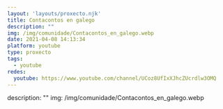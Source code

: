```yaml
---
layout: 'layouts/proxecto.njk'
title: Contacontos en galego
description: ""
img: /img/comunidade/Contacontos_en_galego.webp
date: 2021-04-08 14:13:34
platform: youtube
type: proxecto
tags:
  - youtube
redes:
  youtube: https://www.youtube.com/channel/UCoz8UfIxXJhcZUcrdlw3OMQ
---
```

description: ""
img: /img/comunidade/Contacontos_en_galego.webp
